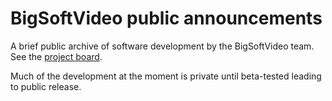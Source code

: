 # BigSoftVideo public announcements

A brief public archive of software development by the BigSoftVideo team. See the [project board](https://github.com/BigSoftVideo/BigSoftVideo/projects/1).
 
Much of the development at the moment is private until beta-tested leading to public release.
